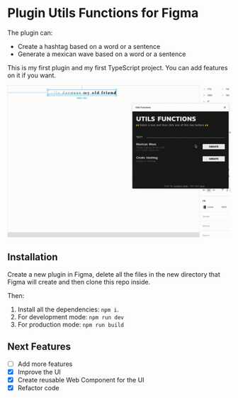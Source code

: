 # Plugin Utils Functions for Figma

The plugin can:

- Create a hashtag based on a word or a sentence
- Generate a mexican wave based on a word or a sentence

This is my first plugin and my first TypeScript project. You can add features on it if you want.

![Plugin demo](demo/demo.gif)

## Installation

Create a new plugin in Figma, delete all the files in the new directory that Figma will create and then clone this repo inside.

Then:

1. Install all the dependencies: `npm i`.
2. For development mode: `npm run dev`
3. For production mode: `npm run build`

## Next Features

- [ ] Add more features
- [x] Improve the UI
- [x] Create reusable Web Component for the UI
- [x] Refactor code
